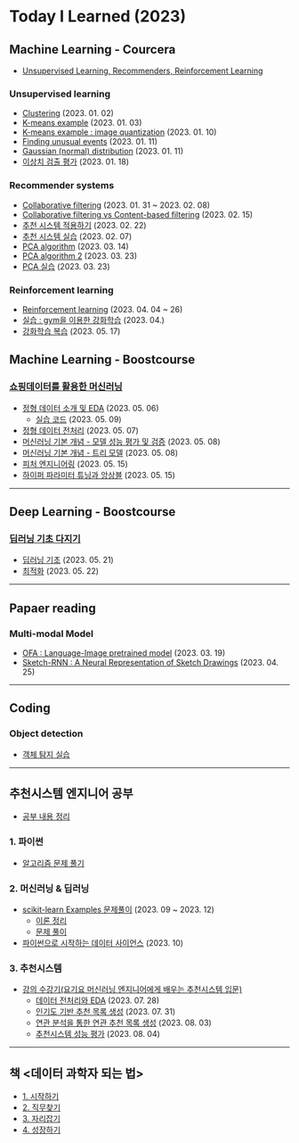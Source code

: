 # Today I Learned (2023)

## Machine Learning - Courcera
- [Unsupervised Learning, Recommenders, Reinforcement Learning](https://www.coursera.org/specializations/machine-learning-introduction#courses)

### Unsupervised learning
- [Clustering](./202301/20230102.md) (2023. 01. 02)
- [K-means example](./202301/20230103.ipynb) (2023. 01. 03)
- [K-means example : image quantization](./202301/20230110.ipynb) (2023. 01. 10)
- [Finding unusual events](./202301/20230111.md) (2023. 01. 11)
- [Gaussian (normal) distribution](./202301/20230111.ipynb) (2023. 01. 11)
- [이상치 검출 평가](./202301/20230118.md) (2023. 01. 18)

### Recommender systems
- [Collaborative filtering](./202302/20230131-0208.md) (2023. 01. 31 ~ 2023. 02. 08)
- [Collaborative filtering vs Content-based filtering](./202302/20230215.md) (2023. 02. 15)
- [추천 시스템 적용하기](./202302/20230222.md) (2023. 02. 22)
- [추천 시스템 실습](./202303/20230307.ipynb) (2023. 02. 07)
- [PCA algorithm](./202303/20230314.md) (2023. 03. 14)
- [PCA algorithm 2](./202303/20230323.md) (2023. 03. 23)
- [PCA 실습](./202303/20230323.ipynb) (2023. 03. 23)

### Reinforcement learning
- [Reinforcement learning](./202304/20230404-26.md) (2023. 04. 04 ~ 26)
- [실습 : gym을 이용한 강화학습](./202304/test_gym) (2023. 04.)
- [강화학습 복습](./202305/20230517.md) (2023. 05. 17)


## Machine Learning - Boostcourse

### [쇼핑데이터를 활용한 머신러닝](https://www.boostcourse.org/ai224/joinLectures/361801)
- [정형 데이터 소개 및 EDA](https://www.notion.so/ahnmunju/2-EDA-b0f8f322057148b69ea77fc904897ebb?pvs=4) (2023. 05. 06)
    - [실습 코드](./202305/20230509.ipynb) (2023. 05. 09)
- [정형 데이터 전처리](https://www.notion.so/ahnmunju/3-b68ad2ebd02348c1bdd9c2a563051e63?pvs=4) (2023. 05. 07)
- [머신러닝 기본 개념 - 모델 성능 평가 및 검증](https://www.notion.so/ahnmunju/4-a2c80d082ca249969c202afe1bb95837?pvs=4) (2023. 05. 08)
- [머신러닝 기본 개념 - 트리 모델](https://www.notion.so/ahnmunju/4-fc08366e1c884f59ae09987e33ad77df?pvs=4) (2023. 05. 08)
- [피처 엔지니어링](https://www.notion.so/ahnmunju/5-de28cfd5f159427d8385d26156a302e0?pvs=4) (2023. 05. 15)
- [하이퍼 파라미터 튜닝과 앙상블](https://www.notion.so/ahnmunju/6-298b79afa6de453f81312a990d870120?pvs=4) (2023. 05. 15)

---

## Deep Learning - Boostcourse

### [딥러닝 기초 다지기](https://www.boostcourse.org/ai111/joinLectures/316854)
- [딥러닝 기초](https://www.notion.so/ahnmunju/1-8ffb82fa68d04ad198abdb7f31036614?pvs=4) (2023. 05. 21)
- [최적화](https://www.notion.so/ahnmunju/2-be2e31d8f2684276b2212f3bd26c4ba2?pvs=4) (2023. 05. 22)

---

## Papaer reading

### Multi-modal Model
- [OFA : Language-Image pretrained model](https://mungdo-log.tistory.com/432) (2023. 03. 19)
- [Sketch-RNN : A Neural Representation of Sketch Drawings](https://mungdo-log.tistory.com/441) (2023. 04. 25)


---

## Coding 

### Object detection
- [객체 탐지 실습](object_detection/)


---

## 추천시스템 엔지니어 공부
- [공부 내용 정리](https://ahnmunju.notion.site/ec5b6536ade243e9b7f2e014a126012d?pvs=4)

### 1. 파이썬
- [알고리즘 문제 풀기](./python/)

### 2. 머신러닝 & 딥러닝
- [scikit-learn Examples 문제풀이](https://scikit-learn.org/stable/auto_examples/index.html) (2023. 09 ~ 2023. 12)
    - [이론 정리](https://ahnmunju.notion.site/scikit-learn-422a357c4ef644f9939718e817c259d9?pvs=4) 
    - [문제 풀이](./scikit-learn-example/)
- [파이썬으로 시작하는 데이터 사이언스](https://www.boostcourse.org/ds112) (2023. 10)

### 3. 추천시스템
- [강의 수강기(요기요 머신러닝 엔지니어에게 배우는 추천시스템 입문)](./class101/)
    - [데이터 전처리와 EDA](./class101/230728_MovieLens_데이터_전처리_및_EDA.ipynb) (2023. 07. 28)
    - [인기도 기반 추천 목록 생성](./class101/230728-31_인기도%20기반%20추천%20목록%20생성.ipynb) (2023. 07. 31)
    - [연관 분석을 통한 연관 추천 목록 생성](./class101/230803_연관%20분석을%20통한%20연관%20추천%20목록%20생성.ipynb) (2023. 08. 03)
    - [추천시스템 성능 평가](./class101/230804_추천시스템_성능_평가.ipynb) (2023. 08. 04)

---

## 책 <데이터 과학자 되는 법>
- [1. 시작하기](./데이터%20과학자%20되는%20법/1_시작하기.md)
- [2. 직무찾기](./데이터%20과학자%20되는%20법/2_직무찾기.md)
- [3. 자리잡기](./데이터%20과학자%20되는%20법/3_자리잡기.md)
- [4. 성장하기](./데이터%20과학자%20되는%20법/4_성장하기.md)